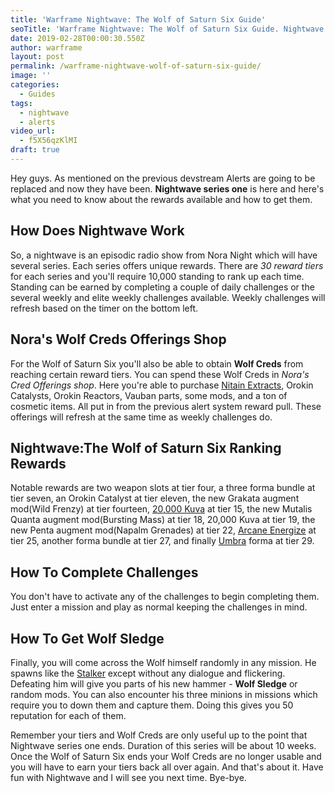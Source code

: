 ```yaml
---
title: 'Warframe Nightwave: The Wolf of Saturn Six Guide'
seoTitle: 'Warframe Nightwave: The Wolf of Saturn Six Guide. Nightwave Rewards'
date: 2019-02-28T00:00:30.550Z
author: warframe
layout: post
permalink: /warframe-nightwave-wolf-of-saturn-six-guide/
image: ''
categories:
  - Guides
tags:
  - nightwave
  - alerts
video_url: 
  - f5X56qzKlMI
draft: true
---
```

Hey guys. As mentioned on the previous devstream Alerts are going to be replaced and now they have been. **Nightwave series one** is here and here's what you need to know about the rewards available and how to get them. 

## How Does Nightwave Work
So, a nightwave is an episodic radio show from Nora Night which will have several series. Each series offers unique rewards. There are *30 reward tiers* for each series and you'll require 10,000 standing to rank up each time. Standing can be earned by completing a couple of daily challenges or the several weekly and elite weekly challenges available. Weekly challenges will refresh based on the timer on the bottom left. 

## Nora's Wolf Creds Offerings Shop
For the Wolf of Saturn Six you'll also be able to obtain **Wolf Creds** from reaching certain reward tiers. You can spend these Wolf Creds in *Nora's Cred Offerings shop*. Here you're able to purchase [Nitain Extracts](/nitain-extract-farming/ "Nitain Extract Farming"), Orokin Catalysts, Orokin Reactors, Vauban parts, some mods, and a ton of cosmetic items. All put in from the previous alert system reward pull. These offerings will refresh at the same time as weekly challenges do.

## Nightwave:The Wolf of Saturn Six Ranking Rewards
Notable rewards are two weapon slots at tier four, a three forma bundle at tier seven, an Orokin Catalyst at tier eleven, the new Grakata augment mod(Wild Frenzy) at tier fourteen, [20,000 Kuva](/where-and-how-to-farm-kuva/ "Where And How To Farm Kuva") at tier 15, the new Mutalis Quanta augment mod(Bursting Mass) at tier 18, 20,000 Kuva at tier 19, the new Penta augment mod(Napalm Grenades) at tier 22, [Arcane Energize](/arcane-rework/ "Arcane Rework") at tier 25, another forma bundle at tier 27, and finally [Umbra](/excalibur-umbra-exalted-blade-build/ "Excalibur Umbra Exalted Blade Buil") forma at tier 29. 

## How To Complete Challenges
You don't have to activate any of the challenges to begin completing them. Just enter a mission and play as normal keeping the challenges in mind.

## How To Get Wolf Sledge
Finally, you will come across the Wolf himself randomly in any mission. He spawns like the [Stalker](/farming-stalker/ "Warframe Farming Stalker") except without any dialogue and flickering. Defeating him will give you parts of his new hammer - **Wolf Sledge** or random mods. You can also encounter his three minions in missions which require you to down them and capture them. Doing this gives you 50 reputation for each of them. 

Remember your tiers and Wolf Creds are only useful up to the point that Nightwave series one ends. Duration of this series will be about 10 weeks. Once the Wolf of Saturn Six ends your Wolf Creds are no longer usable and you will have to earn your tiers back all over again. And that's about it. Have fun with Nightwave and I will see you next time. Bye-bye.